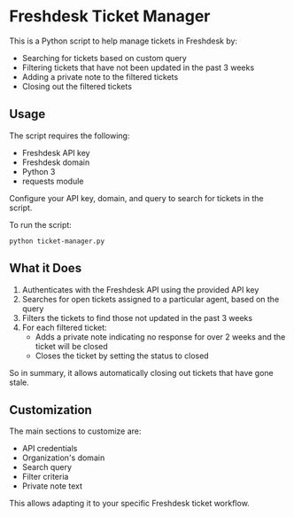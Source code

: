 # Freshdesk Ticket Manager

This is a Python script to help manage tickets in Freshdesk by:

- Searching for tickets based on custom query 
- Filtering tickets that have not been updated in the past 3 weeks
- Adding a private note to the filtered tickets
- Closing out the filtered tickets

## Usage

The script requires the following:

- Freshdesk API key
- Freshdesk domain 
- Python 3
- requests module

Configure your API key, domain, and query to search for tickets in the script.

To run the script:

```
python ticket-manager.py
```

## What it Does

1. Authenticates with the Freshdesk API using the provided API key 
2. Searches for open tickets assigned to a particular agent, based on the query
3. Filters the tickets to find those not updated in the past 3 weeks
4. For each filtered ticket:
   - Adds a private note indicating no response for over 2 weeks and the ticket will be closed
   - Closes the ticket by setting the status to closed

So in summary, it allows automatically closing out tickets that have gone stale.

## Customization

The main sections to customize are:

- API credentials
- Organization's domain
- Search query 
- Filter criteria 
- Private note text

This allows adapting it to your specific Freshdesk ticket workflow.
